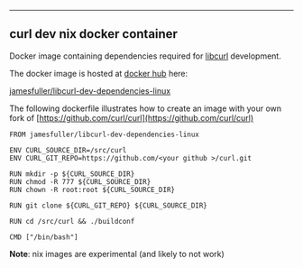 ------------------------------------------------------
curl dev nix docker container
------------------------------------------------------

Docker image containing dependencies required for [libcurl](https://curl.haxx.se) development.

The docker image is hosted at [docker hub](https://hub.docker.com) here:

[jamesfuller/libcurl-dev-dependencies-linux](https://cloud.docker.com/repository/docker/jamesfuller/libcurl-dev-dependencies-linux)


The following dockerfile illustrates how to create an image with your own fork of [https://github.com/curl/curl](https://github.com/curl/curl)

```
FROM jamesfuller/libcurl-dev-dependencies-linux

ENV CURL_SOURCE_DIR=/src/curl
ENV CURL_GIT_REPO=https://github.com/<your github >/curl.git

RUN mkdir -p ${CURL_SOURCE_DIR}
RUN chmod -R 777 ${CURL_SOURCE_DIR}
RUN chown -R root:root ${CURL_SOURCE_DIR}

RUN git clone ${CURL_GIT_REPO} ${CURL_SOURCE_DIR}

RUN cd /src/curl && ./buildconf

CMD ["/bin/bash"]
```


**Note**: nix images are experimental (and likely to not work)